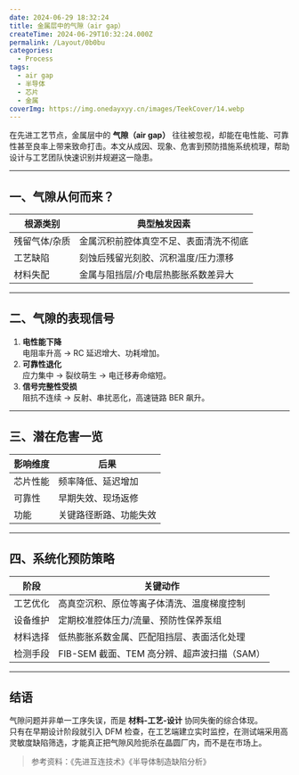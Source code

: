 ```yaml
---
date: 2024-06-29 18:32:24
title: 金属层中的气隙（air gap）
createTime: 2024-06-29T10:32:24.000Z
permalink: /Layout/0b0bu
categories:
  - Process
tags:
  - air gap
  - 半导体
  - 芯片
  - 金属
coverImg: https://img.onedayxyy.cn/images/TeekCover/14.webp
---
```


在先进工艺节点，金属层中的 **气隙（air gap）** 往往被忽视，却能在电性能、可靠性甚至良率上带来致命打击。本文从成因、现象、危害到预防措施系统梳理，帮助设计与工艺团队快速识别并规避这一隐患。

---

## 一、气隙从何而来？

| 根源类别 | 典型触发因素 |
|---|---|
| 残留气体/杂质 | 金属沉积前腔体真空不足、表面清洗不彻底 |
| 工艺缺陷 | 刻蚀后残留光刻胶、沉积温度/压力漂移 |
| 材料失配 | 金属与阻挡层/介电层热膨胀系数差异大 |

---

## 二、气隙的表现信号

1. **电性能下降**  
   电阻率升高 → RC 延迟增大、功耗增加。  
2. **可靠性退化**  
   应力集中 → 裂纹萌生 → 电迁移寿命缩短。  
3. **信号完整性受损**  
   阻抗不连续 → 反射、串扰恶化，高速链路 BER 飙升。

---

## 三、潜在危害一览

| 影响维度 | 后果 |
|---|---|
| 芯片性能 | 频率降低、延迟增加 |
| 可靠性 | 早期失效、现场返修 |
| 功能 | 关键路径断路、功能失效 |

---

## 四、系统化预防策略

| 阶段 | 关键动作 |
|---|---|
| 工艺优化 | 高真空沉积、原位等离子体清洗、温度梯度控制 |
| 设备维护 | 定期校准腔体压力/流量、预防性保养泵组 |
| 材料选择 | 低热膨胀系数金属、匹配阻挡层、表面活化处理 |
| 检测手段 | FIB-SEM 截面、TEM 高分辨、超声波扫描（SAM） |

---

## 结语

气隙问题并非单一工序失误，而是 **材料-工艺-设计** 协同失衡的综合体现。  
只有在早期设计阶段就引入 DFM 检查，在工艺端建立实时监控，在测试端采用高灵敏度缺陷筛选，才能真正把气隙风险扼杀在晶圆厂内，而不是在市场上。

> 参考资料：《先进互连技术》《半导体制造缺陷分析》